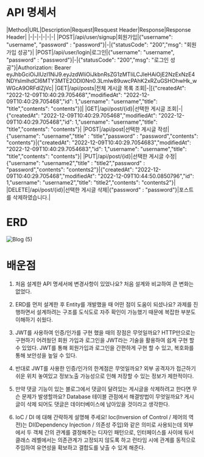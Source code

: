 # API 명세서

|Method|URL|Description|Request|Resquest Header|Response|Response Header|
|-|-|-|-|-|-|
|POST|/api/user/signup|회원가입|{"username": "username", "password" : "password"}|-|{"statusCode": "200","msg": "회원가입 성공"}|
|POST|/api/user/login|로그인|{"username": "username", "password" : "password"}|-|{"statusCode": "200","msg": "로그인 성공"}|Authorization: Bearer eyJhbGciOiJIUzI1NiJ9.eyJzdWIiOiJkbnRsZG1zMTIiLCJleHAiOjE2NzExNzE4NDYsImlhdCI6MTY3MTE2ODI0Nn0.3Lmlw89uwcPAhK2xRZuGSHOhwHk_wWGcA9ORFdIZjVc|
|GET|/api/posts|전체 게시글 목록 조회|-|[{"createdAt": "2022-12-09T10:40:29.705468","modifiedAt": "2022-12-09T10:40:29.705468","id": 1,"username": "username","title": "title","contents": "contents"}]|
|GET|/api/post/{id}|선택한 게시글 조회|-|{"createdAt": "2022-12-09T10:40:29.705468","modifiedAt": "2022-12-09T10:40:29.705468","id": 1,"username": "username","title": "title","contents": "contents"}|
|POST|/api/post|선택한 게시글 작성|{"username": "username","title" : "title","password" : "password","contents": "contents"}|{"createdAt": "2022-12-09T10:40:29.7054683","modifiedAt": "2022-12-09T10:40:29.7054683","id": 1,"username": "username","title": "title","contents": "contents"}|
|PUT|/api/post/{id}|선택한 게시글 수정|{"username": "username2","title" : "title2","password" : "password","contents": "contents2"}|{"createdAt": "2022-12-09T10:40:29.705468","modifiedAt": "2022-12-09T10:44:50.0850796","id": 1,"username": "username2","title": "title2","contents": "contents2"}|
|DELETE|/api/post/{id}|선택한 게시글 삭제|{"password" : "password"}|포스트를 삭제하였습니다.|

# ERD

![Blog (5)](https://user-images.githubusercontent.com/116184724/208817386-d1af4554-2f8f-4a9a-9d93-128a66ada329.png)

# 배운점

1. 처음 설계한 API 명세서에 변경사항이 있었나요?
처음 설계와 비교하여 큰 변화는 없었다.
    
2. ERD를 먼저 설계한 후 Entity를 개발했을 때 어떤 점이 도움이 되셨나요?
과제를 진행하면서 설계하려는 구조를 도식도로 자주 확인이 가능했기 때문에 복잡한 부분도 이해하기 쉬웠다.
    
3. JWT를 사용하여 인증/인가를 구현 했을 때의 장점은 무엇일까요?
HTTP만으로는 구현하기 어려웠던 회원 가입과 로그인을 JWT라는 기술을 활용하여 쉽게 구현 할 수 있었다. JWT를 통해 회원가입과 로그인을 간편하게 구현 할 수 있고, 
복호화를 통해 보안성을 높일 수 있다.
    
4. 반대로 JWT를 사용한 인증/인가의 한계점은 무엇일까요?
외부 공격자가 접근하기 쉬운 위치 놓여있고 정보노출 가능성으로 인해 저장할 수 있는 정보가 제한적이다.

5. 만약 댓글 기능이 있는 블로그에서 댓글이 달려있는 게시글을 삭제하려고 한다면 무슨 문제가 발생할까요? Database 테이블 관점에서 해결방법이 무엇일까요?
게시글이 삭제 되어도 댓글은 데이터베이스에 남아있을 것이라고 생각한다. 
    
6. IoC / DI 에 대해 간략하게 설명해 주세요!
Ioc(Inversion of Control / 제어의 역전)는 DI(Dependency Injection / 의존성 주입)와 같은 의미로 사용되는데 외부에서 두 객체 간의 관계를 결정해주는 디자인 패턴으로, 인터페이스를   사이에 둬서 클래스 레벨에서는 의존관계가 고정되지 않도록 하고 런타임 시에 관계를 동적으로 주입하여 유연성을 확보하고 결합도를 낮출 수 있게 해준다.
